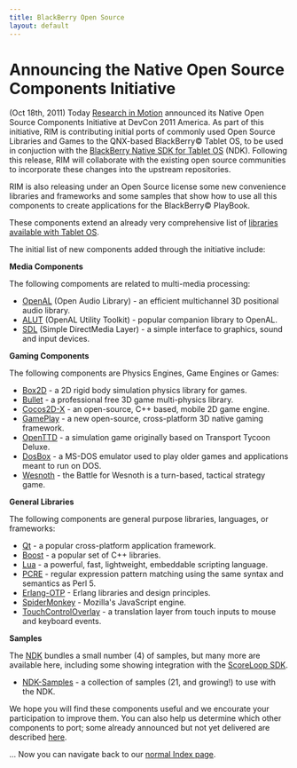 ```yaml
---
title: BlackBerry Open Source
layout: default
---
```


# Announcing the Native Open Source Components Initiative

(Oct 18th, 2011) Today [Research in Motion](http://rim.com) announced its Native Open Source Components Initiative at DevCon 2011 America.
As part of this initiative, RIM is contributing initial ports
of commonly used Open Source Libraries and Games to the QNX-based BlackBerry&copy; Tablet OS,
to be used in conjuction with the
[BlackBerry Native SDK for Tablet OS](http://developer.blackberry.com/native) (NDK).
Following this release, RIM will collaborate with the existing open source communities to
incorporate these changes into the upstream repositories.

RIM is also releasing under an Open Source license some new convenience libraries and frameworks and some samples that show how
to use all this components to create applications for the BlackBerry&copy; PlayBook.

These components extend an already very comprehensive list of [libraries available with Tablet OS](http://developer.blackberry.com/native/documentation/com.qnx.doc.native_sdk.devguide/com.qnx.doc.native_sdk.devguide/topic/libraries.html).

The initial list of new components added through the initiative include:

**Media Components**

The following compoments are related to multi-media processing:

* [OpenAL](ndk/components.html#OpenAL) (Open Audio Library) - an efficient multichannel 3D positional audio library.
* [ALUT](ndk/components.html#ALUT) (OpenAL Utility Toolkit) - popular companion library to OpenAL.
* [SDL](ndk/components.html#SDL) (Simple DirectMedia Layer) - a simple interface to graphics, sound and input devices.

**Gaming Components**

The following components are Physics Engines, Game Engines or Games:

* [Box2D](ndk/components.html#Box2D) - a 2D rigid body simulation physics library for games.
* [Bullet](ndk/components.html#Bullet) - a professional free 3D game multi-physics library.
* [Cocos2D-X](ndk/components.html#Cocos2D-X) - an open-source, C++ based, mobile 2D game engine.
* [GamePlay](ndk/components.html#GamePlay) - a new open-source, cross-platform 3D native gaming framework.
* [OpenTTD](ndk/components.html#OpenTTD) - a simulation game originally based on Transport Tycoon Deluxe.
* [DosBox](ndk/components.html#DosBox) - a MS-DOS emulator used to play older games and applications meant to run on DOS.
* [Wesnoth](ndk/components.html#Wesnoth) - the Battle for Wesnoth is a turn-based, tactical strategy game. 

**General Libraries**

The following components are general purpose libraries, languages, or frameworks:

* [Qt](ndk/components.html#Qt) - a popular cross-platform application framework.
* [Boost](ndk/components.html#Boost) - a popular set of C++ libraries.
* [Lua](ndk/components.html#Lua) - a powerful, fast, lightweight, embeddable scripting language.
* [PCRE](ndk/components.html#PCRE) - regular expression pattern matching using the same syntax and semantics as Perl 5.
* [Erlang-OTP](ndk/components.html#Erlang-OTP) - Erlang libraries and design principles.
* [SpiderMonkey](ndk/components.html#SpiderMonkey) - Mozilla's JavaScript engine.
* [TouchControlOverlay](ndk/components.html#TouchControlOverlay) - a translation layer from touch inputs to mouse and keyboard events.

**Samples**

The [NDK](http://developer.blackberry.com/native) bundles a small number (4) of samples, but many more are available here, including some showing integration
with the [ScoreLoop SDK](http://developer.blackberry.com/native/documentation/scoreloop.html).

* [NDK-Samples](ndk/samples.html) - a collection of samples (21, and growing!) to use with the NDK.


We hope you will find these components useful and we encourate your participation to improve them.
You can also help us determine which other components to port;
some already announced but not yet delivered are described [here](comingSoon.html).


... Now you can navigate back to our [normal Index page](oldIndex.html).
